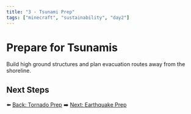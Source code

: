 ```yaml
---
title: "3 - Tsunami Prep"
tags: ["minecraft", "sustainability", "day2"]
---
```

# Prepare for Tsunamis

Build high ground structures and plan evacuation routes away from the shoreline.

## Next Steps

⬅️ [Back: Tornado Prep](/sustainability_lab/Day-2/01_tornado)
➡️ [Next: Earthquake Prep](/sustainability_lab/Day-2/03_earthquake)
